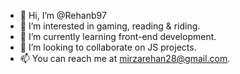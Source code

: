 - 👋 Hi, I’m @Rehanb97
- 👀 I’m interested in gaming, reading & riding.
- 🌱 I’m currently learning front-end development.
- 💞️ I’m looking to collaborate on JS projects.
- 📫 You can reach me at mirzarehan28@gmail.com.

<!---
Rehanb97/Rehanb97 is a ✨ special ✨ repository because its `README.md` (this file) appears on your GitHub profile.
You can click the Preview link to take a look at your changes.
--->
